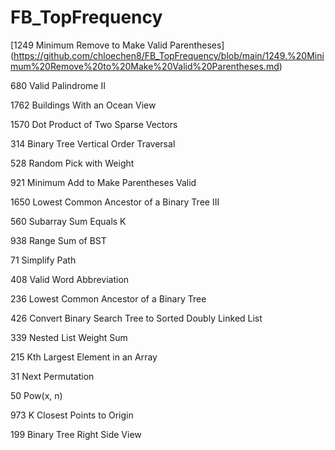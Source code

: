 # FB_TopFrequency
[1249	Minimum Remove to Make Valid Parentheses] (https://github.com/chloechen8/FB_TopFrequency/blob/main/1249.%20Minimum%20Remove%20to%20Make%20Valid%20Parentheses.md)

680	Valid Palindrome II	

1762	Buildings With an Ocean View

1570	Dot Product of Two Sparse Vectors

314	Binary Tree Vertical Order Traversal

528	Random Pick with Weight	

921	Minimum Add to Make Parentheses Valid	

1650	Lowest Common Ancestor of a Binary Tree III

560	Subarray Sum Equals K

938	Range Sum of BST	

71	Simplify Path	

408	Valid Word Abbreviation

236	Lowest Common Ancestor of a Binary Tree

426	Convert Binary Search Tree to Sorted Doubly Linked List

339	Nested List Weight Sum

215	Kth Largest Element in an Array

31	Next Permutation	

50	Pow(x, n)	

973	K Closest Points to Origin

199	Binary Tree Right Side View
